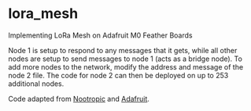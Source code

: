 # lora_mesh
Implementing LoRa Mesh on Adafruit M0 Feather Boards

Node 1 is setup to respond to any messages that it gets, while all other nodes are setup to send messages to node 1 (acts as a bridge node). To add more nodes to the network, modify the address and message of the node 2 file. The code for node 2 can then be deployed on up to 253 additional nodes.

Code adapted from [Nootropic](https://github.com/nootropicdesign/lora-mesh)  and [Adafruit](https://github.com/adafruit/RadioHead/tree/master/examples/feather).
